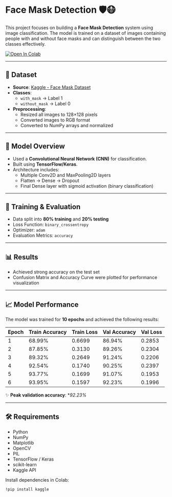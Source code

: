 # Face Mask Detection 🛡️😷

This project focuses on building a **Face Mask Detection** system using image classification. The model is trained on a dataset of images containing people with and without face masks and can distinguish between the two classes effectively.

[![Open In Colab](https://colab.research.google.com/assets/colab-badge.svg)](https://colab.research.google.com/github/Kahkashan2708/Face-mask-detection/blob/main/Face_mask_detection.ipynb)

---

## 📁 Dataset

- **Source**: [Kaggle - Face Mask Dataset](https://www.kaggle.com/datasets/omkargurav/face-mask-dataset)
- **Classes**: 
  - `with_mask` → Label 1
  - `without_mask` → Label 0
- **Preprocessing**:
  - Resized all images to 128×128 pixels
  - Converted images to RGB format
  - Converted to NumPy arrays and normalized

---

## 🧠 Model Overview

- Used a **Convolutional Neural Network (CNN)** for classification.
- Built using **TensorFlow/Keras**.
- Architecture includes:
  - Multiple Conv2D and MaxPooling2D layers
  - Flatten → Dense → Dropout
  - Final Dense layer with sigmoid activation (binary classification)

---

## 🧪 Training & Evaluation

- Data split into **80% training** and **20% testing**
- Loss Function: `binary_crossentropy`
- Optimizer: `adam`
- Evaluation Metrics: `accuracy`

---
## 📊 Results

- Achieved strong accuracy on the test set
- Confusion Matrix and Accuracy Curve were plotted for performance visualization

---


## 📈 Model Performance

The model was trained for **10 epochs** and achieved the following results:

| Epoch | Train Accuracy | Train Loss | Val Accuracy | Val Loss |
|-------|----------------|------------|--------------|----------|
| 1     | 68.99%         | 0.6699     | 86.94%       | 0.2853   |
| 2     | 87.85%         | 0.3130     | 89.26%       | 0.2304   |
| 3     | 89.32%         | 0.2649     | 91.24%       | 0.2206   |
| 4     | 92.54%         | 0.1740     | 90.25%       | 0.2397   |
| 5     | 93.77%         | 0.1699     | 91.07%       | 0.1953   |
| 6     | 93.95%         | 0.1597     | 92.23%       | 0.1996   |


✨ **Peak validation accuracy**: **92.23%*  

---


## 🛠️ Requirements

- Python
- NumPy
- Matplotlib
- OpenCV
- PIL
- TensorFlow / Keras
- scikit-learn
- Kaggle API

Install dependencies in Colab:
```bash
!pip install kaggle
